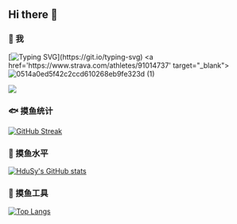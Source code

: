 ## Hi there 👋

### 🦁 我
[![Typing SVG](https://readme-typing-svg.herokuapp.com?font=Fira+Code&pause=1000&color=8A22F7&random=false&width=435&lines=A+developer+A+cyclist.)](https://git.io/typing-svg)   
<a href='https://www.strava.com/athletes/91014737' target="_blank">![0514a0ed5f42c2ccd610268eb9fe323d (1)](https://github.com/HduSy/HduSy/assets/20160901/403fabee-4a0e-4836-a9fc-8f908a139a53)</a>   

![](https://komarev.com/ghpvc/?username=HduSy&color=blueviolet)   
### 🐟 摸鱼统计
[![GitHub Streak](https://streak-stats.demolab.com?user=HduSy&theme=radical&card_width=500)](https://git.io/streak-stats)   
### 🙈 摸鱼水平
[![HduSy's GitHub stats](https://github-readme-stats.vercel.app/api?username=HduSy&theme=ambient_gradient&show_icons=true&card_width=500&hide_title=true)](https://github.com/anuraghazra/github-readme-stats)   
### 🧤 摸鱼工具
[![Top Langs](https://github-readme-stats.vercel.app/api/top-langs/?username=HduSy&layout=compact&card_width=500&hide_title=true&hide=)](https://github.com/anuraghazra/github-readme-stats)
<!--
**HduSy/HduSy** is a ✨ _special_ ✨ repository because its `README.md` (this file) appears on your GitHub profile.

Here are some ideas to get you started:

- 🔭 I’m currently working on ...
- 🌱 I’m currently learning ...
- 👯 I’m looking to collaborate on ...
- 🤔 I’m looking for help with ...
- 💬 Ask me about ...
- 📫 How to reach me: ...
- 😄 Pronouns: ...
- ⚡ Fun fact: ...
-->
